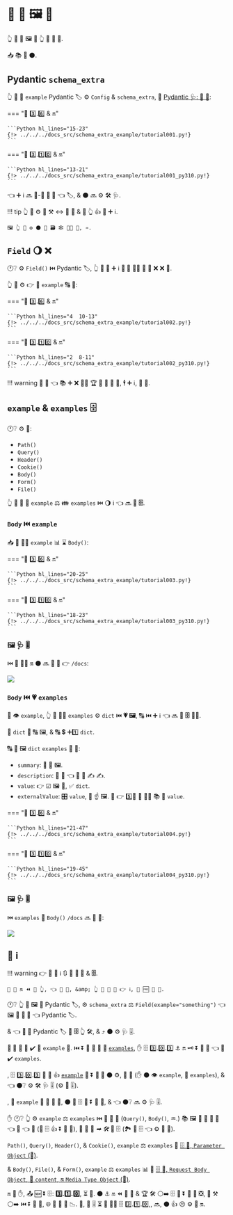 # 📣 📨 🖼 💽

👆 💪 📣 🖼 💽 👆 📱 💪 📨.

📥 📚 🌌 ⚫️.

## Pydantic `schema_extra`

👆 💪 📣 `example` Pydantic 🏷 ⚙️ `Config` &amp; `schema_extra`, 🔬 <a href="https://pydantic-docs.helpmanual.io/usage/schema/#schema-customization" class="external-link" target="_blank">Pydantic 🩺: 🔗 🛃</a>:

=== "🐍 3️⃣.6️⃣ &amp; 🔛"

    ```Python hl_lines="15-23"
    {!> ../../../docs_src/schema_extra_example/tutorial001.py!}
    ```

=== "🐍 3️⃣.1️⃣0️⃣ &amp; 🔛"

    ```Python hl_lines="13-21"
    {!> ../../../docs_src/schema_extra_example/tutorial001_py310.py!}
    ```

👈 ➕ ℹ 🔜 🚮-🔢 **🎻 🔗** 👈 🏷, &amp; ⚫️ 🔜 ⚙️ 🛠️ 🩺.

!!! tip
    👆 💪 ⚙️ 🎏 ⚒ ↔ 🎻 🔗 &amp; 🚮 👆 👍 🛃 ➕ ℹ.

    🖼 👆 💪 ⚙️ ⚫️ 🚮 🗃 🕸 👩‍💻 🔢, ♒️.

## `Field` 🌖 ❌

🕐❔ ⚙️ `Field()` ⏮️ Pydantic 🏷, 👆 💪 📣 ➕ ℹ **🎻 🔗** 🚶‍♀️ 🙆 🎏 ❌ ❌ 🔢.

👆 💪 ⚙️ 👉 🚮 `example` 🔠 🏑:

=== "🐍 3️⃣.6️⃣ &amp; 🔛"

    ```Python hl_lines="4  10-13"
    {!> ../../../docs_src/schema_extra_example/tutorial002.py!}
    ```

=== "🐍 3️⃣.1️⃣0️⃣ &amp; 🔛"

    ```Python hl_lines="2  8-11"
    {!> ../../../docs_src/schema_extra_example/tutorial002_py310.py!}
    ```

!!! warning
    🚧 🤯 👈 📚 ➕ ❌ 🚶‍♀️ 🏆 🚫 🚮 🙆 🔬, 🕴 ➕ ℹ, 🧾 🎯.

## `example` &amp; `examples` 🗄

🕐❔ ⚙️ 🙆:

* `Path()`
* `Query()`
* `Header()`
* `Cookie()`
* `Body()`
* `Form()`
* `File()`

👆 💪 📣 💽 `example` ⚖️ 👪 `examples` ⏮️ 🌖 ℹ 👈 🔜 🚮 **🗄**.

### `Body` ⏮️ `example`

📥 👥 🚶‍♀️ `example` 📊 ⌛ `Body()`:

=== "🐍 3️⃣.6️⃣ &amp; 🔛"

    ```Python hl_lines="20-25"
    {!> ../../../docs_src/schema_extra_example/tutorial003.py!}
    ```

=== "🐍 3️⃣.1️⃣0️⃣ &amp; 🔛"

    ```Python hl_lines="18-23"
    {!> ../../../docs_src/schema_extra_example/tutorial003_py310.py!}
    ```

### 🖼 🩺 🎚

⏮️ 🙆 👩‍🔬 🔛 ⚫️ 🔜 👀 💖 👉 `/docs`:

<img src="/img/tutorial/body-fields/image01.png">

### `Body` ⏮️ 💗 `examples`

👐 👁 `example`, 👆 💪 🚶‍♀️ `examples` ⚙️ `dict` ⏮️ **💗 🖼**, 🔠 ⏮️ ➕ ℹ 👈 🔜 🚮 **🗄** 💁‍♂️.

🔑 `dict` 🔬 🔠 🖼, &amp; 🔠 💲 ➕1️⃣ `dict`.

🔠 🎯 🖼 `dict` `examples` 💪 🔌:

* `summary`: 📏 📛 🖼.
* `description`: 📏 📛 👈 💪 🔌 ✍ ✍.
* `value`: 👉 ☑ 🖼 🎦, ✅ `dict`.
* `externalValue`: 🎛 `value`, 📛 ☝ 🖼. 👐 👉 5️⃣📆 🚫 🐕‍🦺 📚 🧰 `value`.

=== "🐍 3️⃣.6️⃣ &amp; 🔛"

    ```Python hl_lines="21-47"
    {!> ../../../docs_src/schema_extra_example/tutorial004.py!}
    ```

=== "🐍 3️⃣.1️⃣0️⃣ &amp; 🔛"

    ```Python hl_lines="19-45"
    {!> ../../../docs_src/schema_extra_example/tutorial004_py310.py!}
    ```

### 🖼 🩺 🎚

⏮️ `examples` 🚮 `Body()` `/docs` 🔜 👀 💖:

<img src="/img/tutorial/body-fields/image02.png">

## 📡 ℹ

!!! warning
    👉 📶 📡 ℹ 🔃 🐩 **🎻 🔗** &amp; **🗄**.

    🚥 💭 🔛 ⏪ 👷 👆, 👈 💪 🥃, &amp; 👆 🎲 🚫 💪 👉 ℹ, 💭 🆓 🚶 👫.

🕐❔ 👆 🚮 🖼 🔘 Pydantic 🏷, ⚙️ `schema_extra` ⚖️ `Field(example="something")` 👈 🖼 🚮 **🎻 🔗** 👈 Pydantic 🏷.

&amp; 👈 **🎻 🔗** Pydantic 🏷 🔌 **🗄** 👆 🛠️, &amp; ⤴️ ⚫️ ⚙️ 🩺 🎚.

**🎻 🔗** 🚫 🤙 ✔️ 🏑 `example` 🐩. ⏮️ ⏬ 🎻 🔗 🔬 🏑 <a href="https://json-schema.org/draft/2019-09/json-schema-validation.html#rfc.section.9.5" class="external-link" target="_blank">`examples`</a>, ✋️ 🗄 3️⃣.0️⃣.3️⃣ ⚓️ 🔛 🗝 ⏬ 🎻 🔗 👈 🚫 ✔️ `examples`.

, 🗄 3️⃣.0️⃣.3️⃣ 🔬 🚮 👍 <a href="https://github.com/OAI/OpenAPI-Specification/blob/master/versions/3.0.3.md#fixed-fields-20" class="external-link" target="_blank">`example`</a> 🔀 ⏬ **🎻 🔗** ⚫️ ⚙️, 🎏 🎯 (✋️ ⚫️ 👁 `example`, 🚫 `examples`), &amp; 👈 ⚫️❔ ⚙️ 🛠️ 🩺 🎚 (⚙️ 🦁 🎚).

, 👐 `example` 🚫 🍕 🎻 🔗, ⚫️ 🍕 🗄 🛃 ⏬ 🎻 🔗, &amp; 👈 ⚫️❔ 🔜 ⚙️ 🩺 🎚.

✋️ 🕐❔ 👆 ⚙️ `example` ⚖️ `examples` ⏮️ 🙆 🎏 🚙 (`Query()`, `Body()`, ♒️.) 📚 🖼 🚫 🚮 🎻 🔗 👈 🔬 👈 💽 (🚫 🗄 👍 ⏬ 🎻 🔗), 👫 🚮 🔗 *➡ 🛠️* 📄 🗄 (🏞 🍕 🗄 👈 ⚙️ 🎻 🔗).

`Path()`, `Query()`, `Header()`, &amp; `Cookie()`, `example` ⚖️ `examples` 🚮 <a href="https://github.com/OAI/OpenAPI-Specification/blob/main/versions/3.0.3.md#parameter-object" class="external-link" target="_blank">🗄 🔑, `Parameter Object` (🔧)</a>.

&amp; `Body()`, `File()`, &amp; `Form()`, `example` ⚖️ `examples` 📊 🚮 <a href="https://github.com/OAI/OpenAPI-Specification/blob/main/versions/3.0.3.md#mediaTypeObject" class="external-link" target="_blank">🗄 🔑, `Request Body Object`, 🏑 `content`, 🔛 `Media Type Object` (🔧)</a>.

🔛 🎏 ✋, 📤 🆕 ⏬ 🗄: **3️⃣.1️⃣.0️⃣**, ⏳ 🚀. ⚫️ ⚓️ 🔛 ⏪ 🎻 🔗 &amp; 🏆 🛠️ ⚪️➡️ 🗄 🛃 ⏬ 🎻 🔗 ❎, 💱 ⚒ ⚪️➡️ ⏮️ ⏬ 🎻 🔗, 🌐 👫 🤪 🔺 📉. 👐, 🦁 🎚 ⏳ 🚫 🐕‍🦺 🗄 3️⃣.1️⃣.0️⃣,, 🔜, ⚫️ 👍 😣 ⚙️ 💭 🔛.
